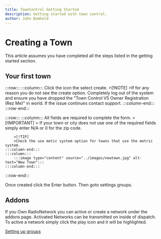 ```yaml
---
title: TownControl Getting Started
description: Getting started with town control.
author: John Bomhold
---
```


# Creating a Town
This article assumes you have completed all the steps listed in the getting started section.

## Your first town
:::row:::
    :::column:::
        Click the <i class="fas fa-city"></i> icon the select create.
        >[!NOTE]
        >If for any reason you do not see the create option. Completely log out of the system and ensure you have dropped the "Town Control V5 Owner Registration (Rez Me)" in world. If the issue continues contact support.
    :::column-end:::
:::row-end:::

:::row:::
    :::column:::
        All fields are required to complete the form.
        > [!IMPORTANT]
        > If your town or city does not use one of the required fields simply enter N/A or 0 for the zip code. 
        
        >[!TIP]
        >Check the use metic system option for towns that use the metric system.
    :::column-end:::
    :::column:::
        :::image type="content" source="../images/newtown.jpg" alt-text="New Town":::
    :::column-end:::
:::row-end:::

Once created click the Enter button. Then goto settings groups.

## Addons
If you Own RadioNetwork you can active or create a network under the addons page. Activated Networks can be transmitted on inside of dispatch. To active a network simply click the play icon and it will be highlighted.

[Setting up groups](groups.md)